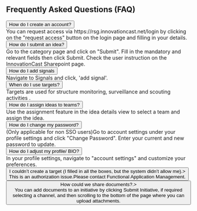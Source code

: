 
  <h2>Frequently Asked Questions (FAQ)</h2>

  <div class="faq-item">
    <button class="faq-question" onclick="toggleAnswer(this)">How do I create an account?</button>
    <div class="faq-answer">You can request access via https://rsg.innovationcast.net/login by clicking on the "request access" button on the login page and filling in your details.</div>
  </div>

  <div class="faq-item">
    <button class="faq-question" onclick="toggleAnswer(this)">How do I submit an idea?</button>
    <div class="faq-answer">Go to the category page and click on "Submit". Fill in the mandatory and relevant fields then click Submit. Check the user instruction on the InnovationCast Sharepoint page.</div>
  </div>

  <div class="faq-item">
    <button class="faq-question" onclick="toggleAnswer(this)">How do I add signals </button>
    <div class="faq-answer">Navigate to Signals and click, 'add signal'.</div>
  </div>

  <div class="faq-item">
    <button class="faq-question" onclick="toggleAnswer(this)">When do I use targets?</button>
    <div class="faq-answer">Targets are used for structure monitoring, surveillance and scouting activities .</div>
  </div>

  <div class="faq-item">
    <button class="faq-question" onclick="toggleAnswer(this)">How do I assign ideas to teams?</button>
    <div class="faq-answer">Use the assignment feature in the idea details view to select a team and assign the idea.</div>
  </div>

  <div class="faq-item">
    <button class="faq-question" onclick="toggleAnswer(this)">How do I change my password?</button>
    <div class="faq-answer">(Only applicable for non SSO users)Go to account settings under your profile settings and click "Change Password". Enter your current and new password to update.</div>
  </div>

  <div class="faq-item">
    <button class="faq-question" onclick="toggleAnswer(this)">How do I adjust my profile/ BIO?</button>
    <div class="faq-answer">In your profile settings, navigate to "account settings" and customize your preferences.</div>
  </div>
  
<div class="faq-item">
    <button class="faq-question" onclick="toggleAnswer(this)">I couldn’t create a target (I filled in all the boxes, but the system didn’t allow me).>
    <div class="faq-answer">This is an authorization issue.Please contact Functional Application Management.</div>
  </div>

<div class="faq-item">
    <button class="faq-question" onclick="toggleAnswer(this)">How could we share documents?.>
    <div class="faq-answer">You can add documents to an initiative by clicking Submit Initiative, if required selecting a channel, and then scrolling to the bottom of the page where you can upload attachments.</div>
  </div>

